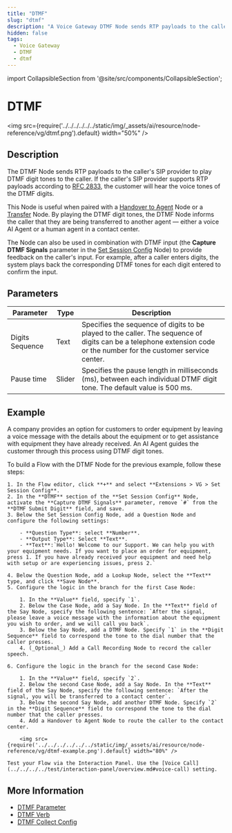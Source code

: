 ```yaml
---
title: "DTMF" 
slug: "dtmf"
description: "A Voice Gateway DTMF Node sends RTP payloads to the caller's SIP provider to play DTMF digit tones to the caller. If the caller's SIP provider supports RTP payloads according to [RFC 2833](https://datatracker.ietf.org/doc/html/rfc2833), the customer will hear the voice tones of the DTMF digits. The Node can also be used in scenarios where it confirms digit entries by playing back the corresponding DTMF tones."
hidden: false
tags:
  - Voice Gateway
  - DTMF
  - dtmf
---
```

import CollapsibleSection from '@site/src/components/CollapsibleSection';


# DTMF

<img src={require('../../../../../../static/img/_assets/ai/resource/node-reference/vg/dtmf.png').default} width="50%" />

## Description

The DTMF Node sends RTP payloads to the caller's SIP provider to play DTMF digit tones to the caller. If the caller's SIP provider supports RTP payloads according to [RFC 2833](https://datatracker.ietf.org/doc/html/rfc2833), the customer will hear the voice tones of the DTMF digits.

This Node is useful when paired with a [Handover to Agent](../../service/handover-to-agent.md) Node or a [Transfer](../generic//transfer.md) Node.
By playing the DTMF digit tones,
the DTMF Node informs the caller
that they are being transferred to another agent — either a voice AI Agent or a human agent in a contact center.

The Node can also be used in combination with DTMF input
(the **Capture DTMF Signals** parameter in the [Set Session Config](set-session-config.md) Node) to provide feedback on the caller's input.
For example, after a caller enters digits, the system plays back the corresponding DTMF tones for each digit entered to confirm the input.

## Parameters

| Parameter       | Type   | Description                                                                                                                                                          |
|-----------------|--------|----------------------------------------------------------------------------------------------------------------------------------------------------------------------|
| Digits Sequence | Text   | Specifies the sequence of digits to be played to the caller. The sequence of digits can be a telephone extension code or the number for the customer service center. |
| Pause time      | Slider | Specifies the pause length in milliseconds (ms), between each individual DTMF digit tone. The default value is 500 ms.                                               |

## Example

A company provides an option
for customers to order equipment by leaving a voice message with the details about the equipment
or to get assistance with equipment they have already received.
An AI Agent guides the customer through this process using DTMF digit tones.

To build a Flow with the DTMF Node for the previous example, follow these steps:

<CollapsibleSection title="Example DTMF Flow">

    1. In the Flow editor, click **+** and select **Extensions > VG > Set Session Config**.
    2. In the **DTMF** section of the **Set Session Config** Node, activate the **Capture DTMF Signals** parameter, remove `#` from the **DTMF Submit Digit** field, and save.
    3. Below the Set Session Config Node, add a Question Node and configure the following settings:

        - **Question Type**: select **Number**.
        - **Output Type**: Select **Text**.
        - **Text**:`Hello! Welcome to our Support. We can help you with your equipment needs. If you want to place an order for equipment, press 1. If you have already received your equipment and need help with setup or are experiencing issues, press 2.`

    4. Below the Question Node, add a Lookup Node, select the **Text** type, and click **Save Node**.
    5. Configure the logic in the branch for the first Case Node:

        1. In the **Value** field, specify `1`.
        2. Below the Case Node, add a Say Node. In the **Text** field of the Say Node, specify the following sentence: `After the signal, please leave a voice message with the information about the equipment you wish to order, and we will call you back`.
        3. Below the Say Node, add a DTMF Node. Specify `1` in the **Digit Sequence** field to correspond the tone to the dial number that the caller presses.
        4. (_Optional_) Add a Call Recording Node to record the caller speech.

    6. Configure the logic in the branch for the second Case Node:

        1. In the **Value** field, specify `2`.
        2. Below the second Case Node, add a Say Node. In the **Text** field of the Say Node, specify the following sentence: `After the signal, you will be transferred to a contact center`.
        3. Below the second Say Node, add another DTMF Node. Specify `2` in the **Digit Sequence** field to correspond the tone to the dial number that the caller presses.
        4. Add a Handover to Agent Node to route the caller to the contact center.

        <img src={require('../../../../../../static/img/_assets/ai/resource/node-reference/vg/dtmf-example.png').default} width="80%" />

    Test your Flow via the Interaction Panel. Use the [Voice Call](../../../../test/interaction-panel/overview.md#voice-call) setting.

</CollapsibleSection>


## More Information

- [DTMF Parameter](parameter-details.md)
- [DTMF Verb](../../../../../voice-gateway/references/verbs/dtmf.md)
- [DTMF Collect Config](../generic//dtmf-collect-config.md)